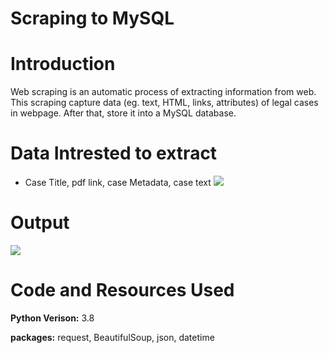 # Scraping to MySQL

# Introduction
Web scraping is an automatic process of extracting information from web. This scraping capture data (eg. text, HTML, links, attributes) of legal cases in webpage. After that, store it into a MySQL database.

# Data Intrested to extract
- Case Title, pdf link, case Metadata, case text
![](https://i.imgur.com/tIYtaYr.png)

# Output
![](https://i.imgur.com/bsh0G7y.png)

# Code and Resources Used
**Python Verison:** 3.8

**packages:** request, BeautifulSoup, json, datetime

